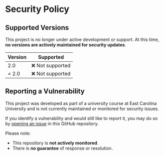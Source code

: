 # Security Policy

## Supported Versions

This project is no longer under active development or support. At this time, **no versions are actively maintained for security updates**.

| Version | Supported          |
| ------- | ------------------ |
| 2.0     | ❌ Not supported    |
| < 2.0   | ❌ Not supported    |

## Reporting a Vulnerability

This project was developed as part of a university course at East Carolina University and is not currently maintained or monitored for security issues.

If you identify a vulnerability and would still like to report it, you may do so by [opening an issue](../../issues) in this GitHub repository.

Please note:
- This repository is **not actively monitored**.
- There is **no guarantee** of response or resolution.
